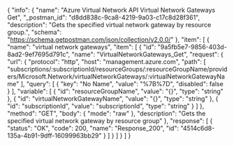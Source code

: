 {
  "info": {
    "name": "Azure Virtual Network API Virtual Network Gateways Get",
    "_postman_id": "d8dd838c-9ca8-4219-9a03-c17c8d28f361",
    "description": "Gets the specified virtual network gateway by resource group.",
    "schema": "https://schema.getpostman.com/json/collection/v2.0.0/"
  },
  "item": [
    {
      "name": "virtual network gateways",
      "item": [
        {
          "id": "9a5fb5e7-9856-403d-8ad2-9ef7695d791c",
          "name": "VirtualNetworkGateways_Get",
          "request": {
            "url": {
              "protocol": "http",
              "host": "management.azure.com",
              "path": [
                "subscriptions/:subscriptionId/resourceGroups/:resourceGroupName/providers/Microsoft.Network/virtualNetworkGateways/:virtualNetworkGatewayName"
              ],
              "query": [
                {
                  "key": "No Name",
                  "value": "%7B%7D",
                  "disabled": false
                }
              ],
              "variable": [
                {
                  "id": "resourceGroupName",
                  "value": "{}",
                  "type": "string"
                },
                {
                  "id": "virtualNetworkGatewayName",
                  "value": "{}",
                  "type": "string"
                },
                {
                  "id": "subscriptionId",
                  "value": "subscriptionId",
                  "type": "string"
                }
              ]
            },
            "method": "GET",
            "body": {
              "mode": "raw"
            },
            "description": "Gets the specified virtual network gateway by resource group"
          },
          "response": [
            {
              "status": "OK",
              "code": 200,
              "name": "Response_200",
              "id": "4514c6d8-135a-4b91-9dff-16099963bb29"
            }
          ]
        }
      ]
    }
  ]
}